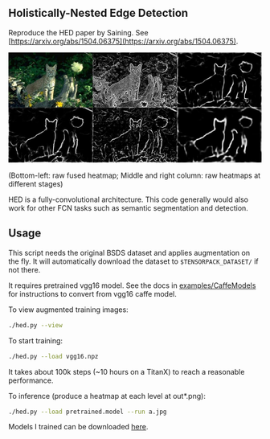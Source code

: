 
## Holistically-Nested Edge Detection

Reproduce the HED paper by Saining. See [https://arxiv.org/abs/1504.06375](https://arxiv.org/abs/1504.06375).

![HED](demo.jpg)

(Bottom-left: raw fused heatmap; Middle and right column: raw heatmaps at different stages)

HED is a fully-convolutional architecture. This code generally would also work
for other FCN tasks such as semantic segmentation and detection.

## Usage

This script needs the original BSDS dataset and applies augmentation on the fly.
It will automatically download the dataset to `$TENSORPACK_DATASET/` if not there.

It requires pretrained vgg16 model. See the docs in [examples/CaffeModels](../CaffeModels)
for instructions to convert from vgg16 caffe model.

To view augmented training images:
```bash
./hed.py --view
```

To start training:
```bash
./hed.py --load vgg16.npz
```
It takes about 100k steps (~10 hours on a TitanX) to reach a reasonable performance.

To inference (produce a heatmap at each level at out*.png):
```bash
./hed.py --load pretrained.model --run a.jpg
```
Models I trained can be downloaded [here](http://models.tensorpack.com/HED/).
